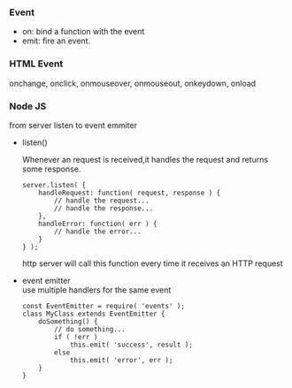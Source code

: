 
### Event 
 * on:  bind a function with the event
 * emit: fire an event.

### HTML Event
onchange, onclick, onmouseover, onmouseout, onkeydown, onload   



### Node JS
from server listen to event emmiter
* listen()  
  
  Whenever an request is received,it handles the request and returns some response. 

      server.listen( {
          handleRequest: function( request, response ) {
              // handle the request...
              // handle the response...
          },
          handleError: function( err ) {
              // handle the error...
          }
      } );

  http server will call this function every time it receives an HTTP request

* event emitter  
  use multiple handlers for the same event 
  
      const EventEmitter = require( 'events' );
      class MyClass extends EventEmitter {
          doSomething() {
              // do something...
              if ( !err )
                  this.emit( 'success', result );
              else
                  this.emit( 'error', err );
          }
      }
      
   


